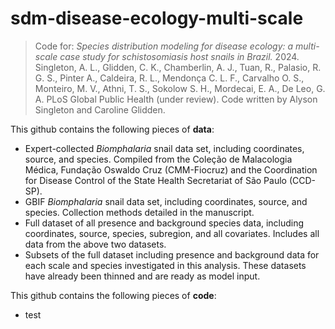 # sdm-disease-ecology-multi-scale
> Code for: _Species distribution modeling for disease ecology: a multi-scale case study for schistosomiasis host snails in Brazil._ 2024. Singleton, A. L., Glidden, C. K., Chamberlin, A. J., Tuan, R., Palasio, R. G. S., Pinter A., Caldeira, R. L., Mendonça C. L. F., Carvalho O. S., Monteiro, M. V., Athni, T. S., Sokolow S. H., Mordecai, E. A., De Leo, G. A. PLoS Global Public Health (under review). Code written by Alyson Singleton and Caroline Glidden.

This github contains the following pieces of __data__:
* Expert-collected _Biomphalaria_ snail data set, including coordinates, source, and species. Compiled from the Coleção de Malacologia Médica, Fundação Oswaldo Cruz (CMM-Fiocruz) and the Coordination for Disease Control of the State Health Secretariat of São Paulo (CCD-SP).
* GBIF _Biomphalaria_ snail data set, including coordinates, source, and species. Collection methods detailed in the manuscript.
* Full dataset of all presence and background species data, including coordinates, source, species, subregion, and all covariates. Includes all data from the above two datasets.
* Subsets of the full dataset including presence and background data for each scale and species investigated in this analysis. These datasets have already been thinned and are ready as model input.

This github contains the following pieces of __code__:
* test
